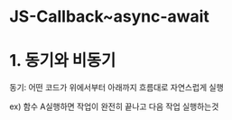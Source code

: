 # JS-Callback~async-await

# 1. 동기와 비동기

동기: 어떤 코드가 위에서부터 아래까지 흐름대로 자연스럽게 실행

ex) 함수 A실행하면 작업이 완전히 끝나고 다음 작업 실행하는것
